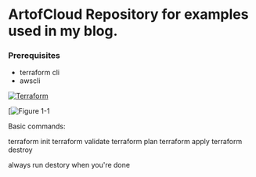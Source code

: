 # ArtofCloud Repository for examples used in my blog.

###  Prerequisites
- terraform cli
- awscli


[![Terraform](https://github.com/SamCrudge/artofcloud/actions/workflows/main.yml/badge.svg)](https://github.com/SamCrudge/artofcloud/actions/workflows/main.yml)


[![Figure 1-1](https://www.memecreator.org/static/images/memes/5277332.jpg "meme")


Basic commands:

terraform init
terraform validate
terraform plan
terraform apply
terraform destroy


always run destory when you're done
